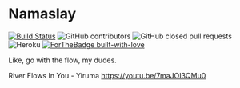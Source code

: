 # Namaslay
[![Build Status](https://travis-ci.com/blue-ocean-hrnyc31/namaslay-client.svg?branch=master)](https://travis-ci.com/blue-ocean-hrnyc31/namaslay-client)
![GitHub contributors](https://img.shields.io/github/contributors/blue-ocean-hrnyc31/namaslay-client)
![GitHub closed pull requests](https://img.shields.io/github/issues-pr-closed/blue-ocean-hrnyc31/namaslay-client)
![Heroku](https://pyheroku-badge.herokuapp.com/?app=go-with-the-flow&style=flat)
[![ForTheBadge built-with-love](http://ForTheBadge.com/images/badges/built-with-love.svg)](https://github.com/blue-ocean-hrnyc31/namaslay-client)

Like, go with the flow, my dudes.

River Flows In You - Yiruma
https://youtu.be/7maJOI3QMu0
